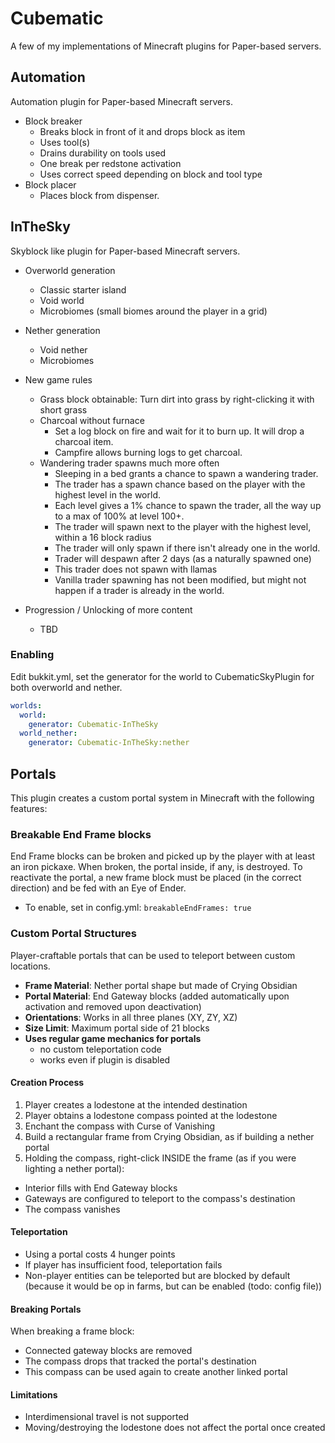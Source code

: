 # Cubematic
A few of my implementations of Minecraft plugins for Paper-based servers.

## Automation
Automation plugin for Paper-based Minecraft servers.
- Block breaker
  - Breaks block in front of it and drops block as item
  - Uses tool(s)
  - Drains durability on tools used
  - One break per redstone activation
  - Uses correct speed depending on block and tool type
- Block placer
  - Places block from dispenser.

## InTheSky
Skyblock like plugin for Paper-based Minecraft servers.
- Overworld generation
  - Classic starter island
  - Void world
  - Microbiomes (small biomes around the player in a grid)
- Nether generation
  - Void nether
  - Microbiomes
- New game rules
  - Grass block obtainable: Turn dirt into grass by right-clicking it with short grass
  - Charcoal without furnace
    - Set a log block on fire and wait for it to burn up. It will drop a charcoal item.
    - Campfire allows burning logs to get charcoal.
  - Wandering trader spawns much more often
    - Sleeping in a bed grants a chance to spawn a wandering trader.
    - The trader has a spawn chance based on the player with the highest level in the world.
    - Each level gives a 1% chance to spawn the trader, all the way up to a max of 100% at level 100+.
    - The trader will spawn next to the player with the highest level, within a 16 block radius
    - The trader will only spawn if there isn't already one in the world.
    - Trader will despawn after 2 days (as a naturally spawned one)
    - This trader does not spawn with llamas
    - Vanilla trader spawning has not been modified, but might not happen if a trader is already in the world.
    
- Progression / Unlocking of more content
  - TBD

### Enabling
Edit bukkit.yml, set the generator for the world to CubematicSkyPlugin for both overworld and nether.
```yaml
worlds:
  world:
    generator: Cubematic-InTheSky
  world_nether:
    generator: Cubematic-InTheSky:nether
```

## Portals
This plugin creates a custom portal system in Minecraft with the following features:

### Breakable End Frame blocks
End Frame blocks can be broken and picked up by the player with at least an iron pickaxe.
When broken, the portal inside, if any, is destroyed. To reactivate the portal, a new frame block
must be placed (in the correct direction) and be fed with an Eye of Ender. 
  - To enable, set in config.yml: ```breakableEndFrames: true```


### Custom Portal Structures
Player-craftable portals that can be used to teleport between custom locations.

- **Frame Material**: Nether portal shape but made of Crying Obsidian
- **Portal Material**: End Gateway blocks (added automatically upon activation and removed upon deactivation)
- **Orientations**: Works in all three planes (XY, ZY, XZ)
- **Size Limit**: Maximum portal side of 21 blocks
- **Uses regular game mechanics for portals**
  - no custom teleportation code
  - works even if plugin is disabled

#### Creation Process
1. Player creates a lodestone at the intended destination
2. Player obtains a lodestone compass pointed at the lodestone
3. Enchant the compass with Curse of Vanishing
4. Build a rectangular frame from Crying Obsidian, as if building a nether portal
5. Holding the compass, right-click INSIDE the frame (as if you were lighting a nether portal):
  - Interior fills with End Gateway blocks
  - Gateways are configured to teleport to the compass's destination
  - The compass vanishes

#### Teleportation
- Using a portal costs 4 hunger points
- If player has insufficient food, teleportation fails
- Non-player entities can be teleported but are blocked by default (because it would be op
  in farms, but can be enabled (todo: config file))

#### Breaking Portals
When breaking a frame block:
- Connected gateway blocks are removed
- The compass drops that tracked the portal's destination
- This compass can be used again to create another linked portal


#### Limitations
- Interdimensional travel is not supported
- Moving/destroying the lodestone does not affect the portal once created